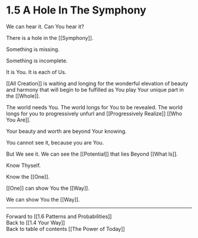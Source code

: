 # 1.5 A Hole In The Symphony

We can hear it. Can You hear it? 

There is a hole in the [[Symphony]]. 

Something is missing. 

Something is incomplete. 

It is You. It is each of Us. 

[[All Creation]] is waiting and longing for the wonderful elevation of beauty and harmony that will begin to be fulfilled as You play Your unique part in the [[Whole]]. 

The world needs You. The world longs for You to be revealed. The world longs for you to progressively unfurl and [[Progressively Realize]] [[Who You Are]]. 

Your beauty and worth are beyond Your knowing. 

You cannot see it, because you are You.  

But We see it. We can see the [[Potential]] that lies Beyond [[What Is]].  

Know Thyself.  

Know the [[One]]. 

[[One]] can show You the [[Way]].  

We can show You the [[Way]]. 

___

Forward to [[1.6 Patterns and Probabilities]]  
Back to [[1.4 Your Way]]  
Back to table of contents [[The Power of Today]]  